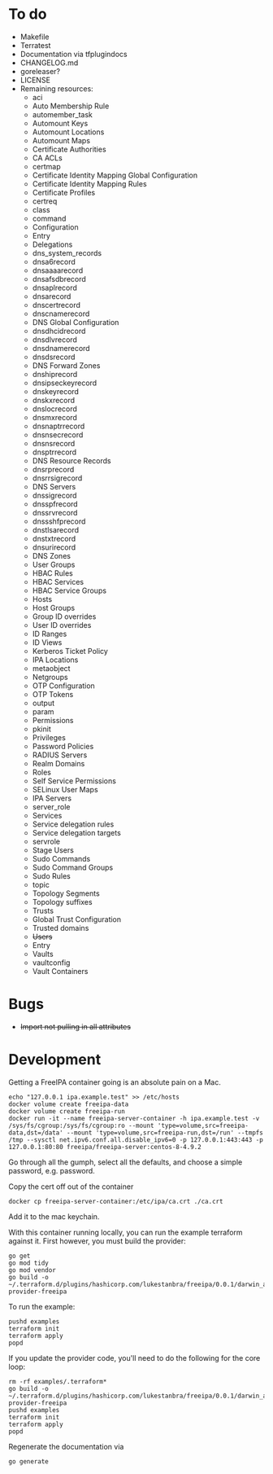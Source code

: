 # To do

- Makefile
- Terratest
- Documentation via tfplugindocs
- CHANGELOG.md
- goreleaser?
- LICENSE
- Remaining resources:
  - aci
  - Auto Membership Rule
  - automember_task
  - Automount Keys
  - Automount Locations
  - Automount Maps
  - Certificate Authorities
  - CA ACLs
  - certmap
  - Certificate Identity Mapping Global Configuration
  - Certificate Identity Mapping Rules
  - Certificate Profiles
  - certreq
  - class
  - command
  - Configuration
  - Entry
  - Delegations
  - dns_system_records
  - dnsa6record
  - dnsaaaarecord
  - dnsafsdbrecord
  - dnsaplrecord
  - dnsarecord
  - dnscertrecord
  - dnscnamerecord
  - DNS Global Configuration
  - dnsdhcidrecord
  - dnsdlvrecord
  - dnsdnamerecord
  - dnsdsrecord
  - DNS Forward Zones
  - dnshiprecord
  - dnsipseckeyrecord
  - dnskeyrecord
  - dnskxrecord
  - dnslocrecord
  - dnsmxrecord
  - dnsnaptrrecord
  - dnsnsecrecord
  - dnsnsrecord
  - dnsptrrecord
  - DNS Resource Records
  - dnsrprecord
  - dnsrrsigrecord
  - DNS Servers
  - dnssigrecord
  - dnsspfrecord
  - dnssrvrecord
  - dnssshfprecord
  - dnstlsarecord
  - dnstxtrecord
  - dnsurirecord
  - DNS Zones
  - User Groups
  - HBAC Rules
  - HBAC Services
  - HBAC Service Groups
  - Hosts
  - Host Groups
  - Group ID overrides
  - User ID overrides
  - ID Ranges
  - ID Views
  - Kerberos Ticket Policy
  - IPA Locations
  - metaobject
  - Netgroups
  - OTP Configuration
  - OTP Tokens
  - output
  - param
  - Permissions
  - pkinit
  - Privileges
  - Password Policies
  - RADIUS Servers
  - Realm Domains
  - Roles
  - Self Service Permissions
  - SELinux User Maps
  - IPA Servers
  - server_role
  - Services
  - Service delegation rules
  - Service delegation targets
  - servrole
  - Stage Users
  - Sudo Commands
  - Sudo Command Groups
  - Sudo Rules
  - topic
  - Topology Segments
  - Topology suffixes
  - Trusts
  - Global Trust Configuration
  - Trusted domains
  - ~~Users~~
  - Entry
  - Vaults
  - vaultconfig
  - Vault Containers

# Bugs

- ~~Import not pulling in all attributes~~

# Development

Getting a FreeIPA container going is an absolute pain on a Mac.

```
echo "127.0.0.1 ipa.example.test" >> /etc/hosts
docker volume create freeipa-data
docker volume create freeipa-run
docker run -it --name freeipa-server-container -h ipa.example.test -v /sys/fs/cgroup:/sys/fs/cgroup:ro --mount 'type=volume,src=freeipa-data,dst=/data' --mount 'type=volume,src=freeipa-run,dst=/run' --tmpfs /tmp --sysctl net.ipv6.conf.all.disable_ipv6=0 -p 127.0.0.1:443:443 -p 127.0.0.1:80:80 freeipa/freeipa-server:centos-8-4.9.2
```

Go through all the gumph, select all the defaults, and choose a simple password, e.g. password.

Copy the cert off out of the container

```
docker cp freeipa-server-container:/etc/ipa/ca.crt ./ca.crt
```

Add it to the mac keychain.

With this container running locally, you can run the example terraform against it. First however, you must build the provider:

```
go get
go mod tidy
go mod vendor
go build -o ~/.terraform.d/plugins/hashicorp.com/lukestanbra/freeipa/0.0.1/darwin_amd64/terraform-provider-freeipa
```

To run the example:

```
pushd examples
terraform init
terraform apply
popd
```

If you update the provider code, you'll need to do the following for the core loop:

```
rm -rf examples/.terraform*
go build -o ~/.terraform.d/plugins/hashicorp.com/lukestanbra/freeipa/0.0.1/darwin_amd64/terraform-provider-freeipa
pushd examples
terraform init
terraform apply
popd
```

Regenerate the documentation via

```
go generate
```
